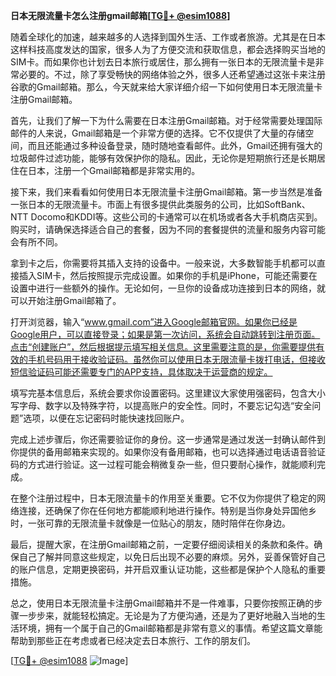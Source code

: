 **日本无限流量卡怎么注册gmail邮箱[[TG💪+ @esim1088](https://t.me/s/esim1088)]**

随着全球化的加速，越来越多的人选择到国外生活、工作或者旅游。尤其是在日本这样科技高度发达的国家，很多人为了方便交流和获取信息，都会选择购买当地的SIM卡。而如果你也计划去日本旅行或居住，那么拥有一张日本的无限流量卡是非常必要的。不过，除了享受畅快的网络体验之外，很多人还希望通过这张卡来注册谷歌的Gmail邮箱。那么，今天就来给大家详细介绍一下如何使用日本无限流量卡注册Gmail邮箱。

首先，让我们了解一下为什么需要在日本注册Gmail邮箱。对于经常需要处理国际邮件的人来说，Gmail邮箱是一个非常方便的选择。它不仅提供了大量的存储空间，而且还能通过多种设备登录，随时随地查看邮件。此外，Gmail还拥有强大的垃圾邮件过滤功能，能够有效保护你的隐私。因此，无论你是短期旅行还是长期居住在日本，注册一个Gmail邮箱都是非常实用的。

接下来，我们来看看如何使用日本无限流量卡注册Gmail邮箱。第一步当然是准备一张日本的无限流量卡。市面上有很多提供此类服务的公司，比如SoftBank、NTT Docomo和KDDI等。这些公司的卡通常可以在机场或者各大手机商店买到。购买时，请确保选择适合自己的套餐，因为不同的套餐提供的流量和服务内容可能会有所不同。

拿到卡之后，你需要将其插入支持的设备中。一般来说，大多数智能手机都可以直接插入SIM卡，然后按照提示完成设置。如果你的手机是iPhone，可能还需要在设置中进行一些额外的操作。无论如何，一旦你的设备成功连接到日本的网络，就可以开始注册Gmail邮箱了。

打开浏览器，输入“www.gmail.com”进入Google邮箱官网。如果你已经是Google用户，可以直接登录；如果是第一次访问，系统会自动跳转到注册页面。点击“创建账户”，然后根据提示填写相关信息。这里需要注意的是，你需要提供有效的手机号码用于接收验证码。虽然你可以使用日本无限流量卡拨打电话，但接收短信验证码可能还需要专门的APP支持，具体取决于运营商的规定。

填写完基本信息后，系统会要求你设置密码。这里建议大家使用强密码，包含大小写字母、数字以及特殊字符，以提高账户的安全性。同时，不要忘记勾选“安全问题”选项，以便在忘记密码时能快速找回账户。

完成上述步骤后，你还需要验证你的身份。这一步通常是通过发送一封确认邮件到你提供的备用邮箱来实现的。如果你没有备用邮箱，也可以选择通过电话语音验证码的方式进行验证。这一过程可能会稍微复杂一些，但只要耐心操作，就能顺利完成。

在整个注册过程中，日本无限流量卡的作用至关重要。它不仅为你提供了稳定的网络连接，还确保了你在任何地方都能顺利地进行操作。特别是当你身处异国他乡时，一张可靠的无限流量卡就像是一位贴心的朋友，随时陪伴在你身边。

最后，提醒大家，在注册Gmail邮箱之前，一定要仔细阅读相关的条款和条件。确保自己了解并同意这些规定，以免日后出现不必要的麻烦。另外，妥善保管好自己的账户信息，定期更换密码，并开启双重认证功能，这些都是保护个人隐私的重要措施。

总之，使用日本无限流量卡注册Gmail邮箱并不是一件难事，只要你按照正确的步骤一步步来，就能轻松搞定。无论是为了方便沟通，还是为了更好地融入当地的生活环境，拥有一个属于自己的Gmail邮箱都是非常有意义的事情。希望这篇文章能帮助到那些正在考虑或者已经决定去日本旅行、工作的朋友们。

[[TG💪+ @esim1088](https://t.me/s/esim1088) ![Image](https://i.postimg.cc/4NQfJmqS/Snipaste-2025-05-13-00-14-12.png)]